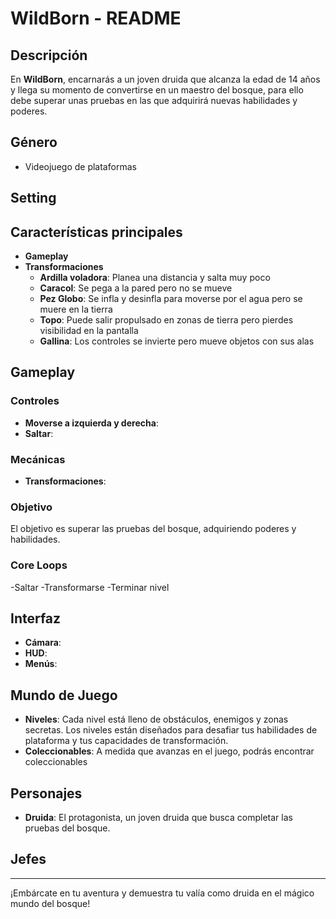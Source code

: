 # WildBorn - README

## Descripción
En **WildBorn**, encarnarás a un joven druida que alcanza la edad de 14 años y llega su momento de convertirse en un maestro del bosque, para ello debe superar unas pruebas en las que adquirirá nuevas habilidades y poderes.

## Género
- Videojuego de plataformas

## Setting


## Características principales
- **Gameplay**
- **Transformaciones**
  - **Ardilla voladora**: Planea una distancia y salta muy poco
  - **Caracol**: Se pega a la pared pero no se mueve
  - **Pez Globo**: Se infla y desinfla para moverse por el agua pero se muere en la tierra
  - **Topo**: Puede salir propulsado en zonas de tierra pero pierdes visibilidad en la pantalla
  - **Gallina**: Los controles se invierte pero mueve objetos con sus alas
  
## Gameplay
### Controles
- **Moverse a izquierda y derecha**:
- **Saltar**: 

### Mecánicas
- **Transformaciones**: 
### Objetivo
El objetivo es superar las pruebas del bosque, adquiriendo poderes y habilidades.

### Core Loops

-Saltar
-Transformarse
-Terminar nivel

## Interfaz
- **Cámara**: 
- **HUD**:
- **Menús**: 

## Mundo de Juego
- **Niveles**: Cada nivel está lleno de obstáculos, enemigos y zonas secretas. Los niveles están diseñados para desafiar tus habilidades de plataforma y tus capacidades de transformación.
- **Coleccionables**: A medida que avanzas en el juego, podrás encontrar coleccionables

## Personajes
- **Druida**: El protagonista, un joven druida que busca completar las pruebas del bosque.
## Jefes
---

¡Embárcate en tu aventura y demuestra tu valía como druida en el mágico mundo del bosque!
